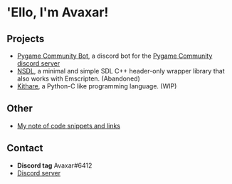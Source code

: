 # 'Ello, I'm Avaxar!

## Projects
- [Pygame Community Bot](https://github.com/AvaxarXapaxa/PygameCommunityBot), a discord bot for the [Pygame Community discord server](https://discord.gg/kD2Qq9tbKm)
- [NSDL](https://github.com/AvaxarXapaxa/nsdl), a minimal and simple SDL C++ header-only wrapper library that also works with Emscripten. (Abandoned)
- [Kithare](https://github.com/Kithare/Kithare), a Python-C like programming language. (WIP)


## Other
- [My note of code snippets and links](https://AvaxarXapaxa.github.io/notes)

## Contact
- **Discord tag** Avaxar#6412
- [Discord server](https://discord.gg/v4k3fkA)
